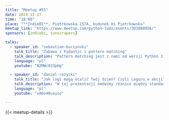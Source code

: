 ```yaml
---
title: "Meetup #55"
date: 2024-11-27
time: "18:00"
place: "**IndieBI**, Piotrkowska 157A, budynek Hi Piotrkowska"
meetup_link: "https://www.meetup.com/python-lodz/events/303808956/"
sponsors: [indiebi, sunscrapers]

talks:
  - speaker_id: "sebastian-buczynski"
    talk_title: "Zabawa z Pydantic i pattern matching"
    talk_description: "Pattern matching jest z nami od wersji Python 3.10. Od momentu wprowadzenia instrukcji match-case, otrzymaliśmy potężne i eleganckie narzędzie do kontroli przepływu programu. Ta prezentacja ma na celu pokazanie rzeczywistego scenariusza obsługi różnych wiadomości pochodzących od brokera, przy użyciu match-case i Pydantic."
    language: "pl"
    youtube: "N2MWc033pHg"

  - speaker_id: "daniel-rozycki"
    talk_title: "Jak logi mogą ocalić Twój dzień? Czyli Loguru w akcji"
    talk_description: "W tej prezentacji omówimy różnice między standardowym loggerem a Loguru, pokażemy, jak efektywnie wykorzystać ustrukturyzowane logi w projekcie oraz podkreślimy znaczenie logów w procesie tworzenia oprogramowania dla zapewnienia wysokiej jakości i niezawodności aplikacji."
    language: "pl"
    youtube: "xA6o40uxuso"

---
```


{{< meetup-details >}}

